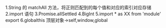 1.String 的 matchAll 方法，将正则匹配到的每个值和对应的索引对应存储
2.import 语句
3.Promise.allSettled
4.BigInt
5.import \* as XX from 'module' export
6.globalthis 顶层对象->self,window,global
